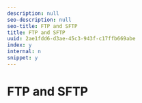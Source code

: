 ```yaml
---
description: null
seo-description: null
seo-title: FTP and SFTP
title: FTP and SFTP
uuid: 2ae1fdd6-d3ae-45c3-943f-c17ffb669abe
index: y
internal: n
snippet: y
---
```


# FTP and SFTP

